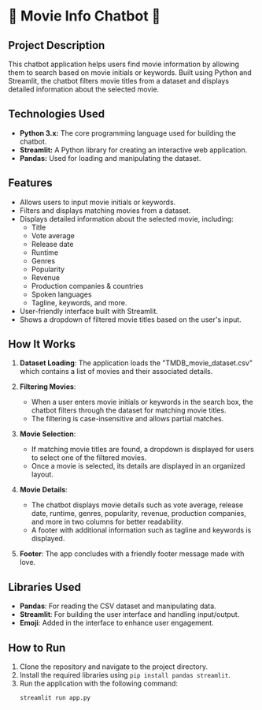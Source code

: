 # 🎥 Movie Info Chatbot 🍿

## Project Description

This chatbot application helps users find movie information by allowing them to search based on movie initials or keywords. Built using Python and Streamlit, the chatbot filters movie titles from a dataset and displays detailed information about the selected movie.

## Technologies Used

- **Python 3.x:** The core programming language used for building the chatbot.
- **Streamlit:** A Python library for creating an interactive web application.
- **Pandas:** Used for loading and manipulating the dataset.

## Features

- Allows users to input movie initials or keywords.
- Filters and displays matching movies from a dataset.
- Displays detailed information about the selected movie, including:
  - Title
  - Vote average
  - Release date
  - Runtime
  - Genres
  - Popularity
  - Revenue
  - Production companies & countries
  - Spoken languages
  - Tagline, keywords, and more.
- User-friendly interface built with Streamlit.
- Shows a dropdown of filtered movie titles based on the user's input.

## How It Works

1. **Dataset Loading**: The application loads the "TMDB_movie_dataset.csv" which contains a list of movies and their associated details.
  
2. **Filtering Movies**: 
   - When a user enters movie initials or keywords in the search box, the chatbot filters through the dataset for matching movie titles.
   - The filtering is case-insensitive and allows partial matches.

3. **Movie Selection**:
   - If matching movie titles are found, a dropdown is displayed for users to select one of the filtered movies.
   - Once a movie is selected, its details are displayed in an organized layout.

4. **Movie Details**:
   - The chatbot displays movie details such as vote average, release date, runtime, genres, popularity, revenue, production companies, and more in two columns for better readability.
   - A footer with additional information such as tagline and keywords is displayed.

5. **Footer**: The app concludes with a friendly footer message made with love.

## Libraries Used

- **Pandas**: For reading the CSV dataset and manipulating data.
- **Streamlit**: For building the user interface and handling input/output.
- **Emoji**: Added in the interface to enhance user engagement.

## How to Run

1. Clone the repository and navigate to the project directory.
2. Install the required libraries using `pip install pandas streamlit`.
3. Run the application with the following command:
   ```bash
   streamlit run app.py
